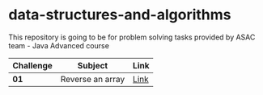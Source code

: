 
# data-structures-and-algorithms
This repository is going to be for problem solving tasks provided by ASAC team - Java Advanced course 


| Challenge   | Subject   | Link       |
|-------------|-----------|------------|
| **01** | Reverse an array | [Link](https://baraahabusara.github.io/data-structures-and-algorithms/array-reverse/array-reverse)|

